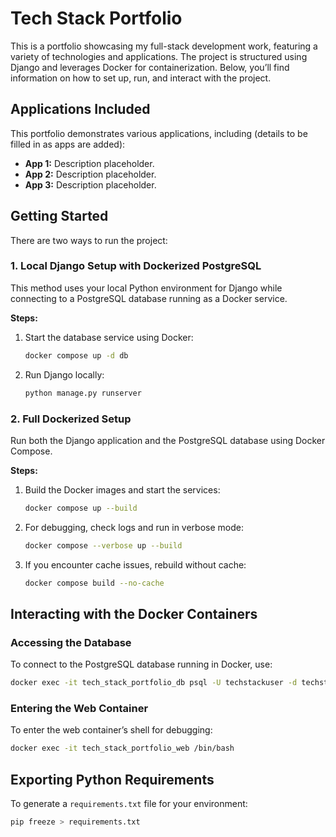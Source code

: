 
# Tech Stack Portfolio

This is a portfolio showcasing my full-stack development work, featuring a variety of technologies and applications.
The project is structured using Django and leverages Docker for containerization.
Below, you’ll find information on how to set up, run, and interact with the project.

## Applications Included
This portfolio demonstrates various applications, including (details to be filled in as apps are added):
- **App 1:** Description placeholder.
- **App 2:** Description placeholder.
- **App 3:** Description placeholder.

## Getting Started

There are two ways to run the project:

### 1. Local Django Setup with Dockerized PostgreSQL
This method uses your local Python environment for Django while connecting to a PostgreSQL database running as a Docker service.

**Steps:**
1. Start the database service using Docker:
   ```bash
   docker compose up -d db
   ```

2. Run Django locally:
   ```bash
   python manage.py runserver
   ```

### 2. Full Dockerized Setup
Run both the Django application and the PostgreSQL database using Docker Compose.

**Steps:**
1. Build the Docker images and start the services:
   ```bash
   docker compose up --build
   ```

2. For debugging, check logs and run in verbose mode:
   ```bash
   docker compose --verbose up --build
   ```

3. If you encounter cache issues, rebuild without cache:
   ```bash
   docker compose build --no-cache
   ```

## Interacting with the Docker Containers

### Accessing the Database
To connect to the PostgreSQL database running in Docker, use:
   ```bash
   docker exec -it tech_stack_portfolio_db psql -U techstackuser -d techstackdb
   ```


### Entering the Web Container
To enter the web container’s shell for debugging:
   ```bash
   docker exec -it tech_stack_portfolio_web /bin/bash
   ```

## Exporting Python Requirements
To generate a `requirements.txt` file for your environment:
   ```bash
   pip freeze > requirements.txt
   ```







